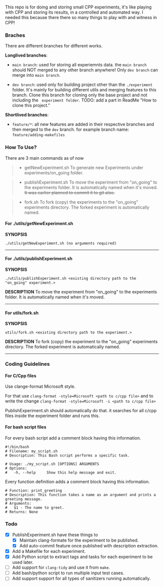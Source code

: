 This repo is for doing and storing small CPP experiments, it's like playing with CPP and storing its results, in a controlled and automated way.
I needed this because there there so many things to play with and witness in CPP!

### **Braches**
There are different branches for different works.


**Longlived branches**:
* ```main branch```: used for storing all experiemnts data.
the ```main branch``` should NOT merged to any other branch anywhere!
Only ```dev branch``` can merge into ```main branch```.

* ```dev branch```: used only for building project other than the ```./experiment``` folder. It's mainly for building different utils and merging features to this branch.
Clone this branch for cloning only the base project and not including the ``` experiment folder```.
TODO: add a part in ReadMe "How to clone this project."


**Shortlived branches**:
* ```feature/*```: all new features are added in their respective branches and then merged to the ```dev``` branch. for example branch name: ```feature/adding-makefiles```



### **How To Use?** 
There are 3 main commands as of now

> * getNewExperiment.sh To generate new Experiments under experiments/on_going folder.

> * publishExperiment.sh To move the experiment from "on_going" to the experiments folder. It is automatically named when it's moved.
~~It was earlier planned to commit it to git also.~~

> * fork.sh To fork (copy) the experiments to the "on_going" experiments directory. The forked experiment is automatically named.

#### **For ./utils/getNewExperiment.sh**

**SYNOPSIS**

    ./utils/getNewExperiment.sh (no arguments required)
    
----

    
#### **For ./utils/publishExperiment.sh**
**SYNOPSIS**

    ./utils/publishExperiment.sh <existing directory path to the "on_going" experiment.>
    
**DESCRIPTION**
To move the experiment from "on_going" to the experiments folder. It is automatically named when it's moved.



----

#### **For utils/fork.sh**
**SYNOPSIS**

    utils/fork.sh <existing directory path to the experiment.>
    
**DESCRIPTION**
To fork (copy) the experiment to the "on_going" experiments directory. The forked experiment is automatically named.

----

### **Coding Guidelines**

#### **For C/Cpp files**
Use clange-format Microsoft style.

For that use 
```clang-format -style=Microsoft <path to c/cpp file>```
and to write the change
```clang-format -style=Microsoft -i <path to c/cpp file>```

PublishExperiment.sh should automatically do that. it searches for all c/cpp files inside the experiment folder and runs this.
    
#### **For bash script files**
For every bash script add a comment block having this information.

```
#!/bin/bash
# Filename: my_script.sh
# Description: This Bash script performs a specific task.

# Usage: ./my_script.sh [OPTIONS] ARGUMENTS
# Options:
#   -h, --help     Show this help message and exit.
```

Every function definition adds a comment block having this information.

```
# Function: print_greeting
# Description: This function takes a name as an argument and prints a greeting message.
# Arguments:
#   $1 - The name to greet.
# Returns: None
```


### **Todo**
- [x] PublishExperiment.sh have these things to
    - [x] Maintain clang-formate for the experiment to be published.
    - [x] Add auto-commit feature once published with description extraction.
- [x] Add a Makefile for each experiment.
- [x] Add Python script to extract tags and tasks for each experiment to be used later.
- [ ] Add support for `clang-tidy` and use it from `make`.
- [ ] Add bash/python script to run multiple input test cases.
- [ ] Add support support for all types of sanitizers running automatically.
